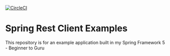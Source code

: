 [![CircleCI](https://circleci.com/gh/kiofarias/spring5Course/tree/section25.svg?style=svg)](https://circleci.com/gh/kiofarias/spring5Course/tree/section25)
# Spring Rest Client Examples

This repository is for an example application built in my Spring Framework 5 - Beginner to Guru

